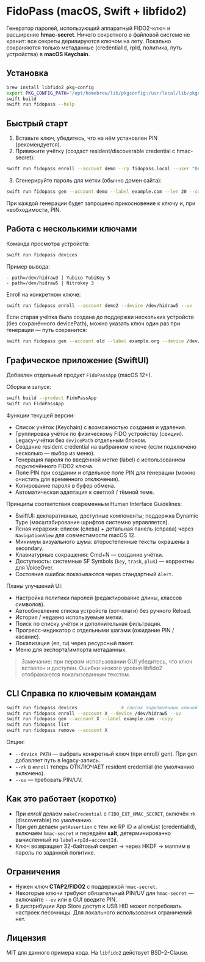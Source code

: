 # FidoPass (macOS, Swift + libfido2)

Генератор паролей, использующий аппаратный FIDO2-ключ и расширение **hmac-secret**. Ничего секретного в файловой системе не хранит: все секреты деривируются ключом на лету. Локально сохраняются только метаданные (credentialId, rpId, политика, путь устройства) в **macOS Keychain**.

## Установка

```bash
brew install libfido2 pkg-config
export PKG_CONFIG_PATH="/opt/homebrew/lib/pkgconfig:/usr/local/lib/pkgconfig:$PKG_CONFIG_PATH" # при необходимости
swift build
swift run fidopass --help
```

## Быстрый старт

1) Вставьте ключ, убедитесь, что на нём установлен PIN (рекомендуется).
2) Привяжите учётку (создаст resident/discoverable credential с hmac-secret):

```bash
swift run fidopass enroll --account demo --rp fidopass.local --user "Demo User" --uv
```

3) Сгенерируйте пароль для метки (обычно домен сайта):

```bash
swift run fidopass gen --account demo --label example.com --len 20 --copy
```

При каждой генерации будет запрошено прикосновение к ключу и, при необходимости, PIN.

## Работа с несколькими ключами

Команда просмотра устройств:
```bash
swift run fidopass devices
```
Пример вывода:
```
- path=/dev/hidraw3 | Yubico YubiKey 5
- path=/dev/hidraw5 | Nitrokey 3
```

Enroll на конкретном ключе:
```bash
swift run fidopass enroll --account demo2 --device /dev/hidraw5 --uv
```

Если старая учётка была создана до поддержки нескольких устройств (без сохранённого devicePath), можно указать ключ один раз при генерации — путь сохранится:
```bash
swift run fidopass gen --account old --label example.org --device /dev/hidraw3
```

## Графическое приложение (SwiftUI)

Добавлен отдельный продукт `FidoPassApp` (macOS 12+).

Сборка и запуск:
```bash
swift build --product FidoPassApp
swift run FidoPassApp
```

Функции текущей версии:
* Список учёток (Keychain) с возможностью создания и удаления.
* Группировка учёток по физическому FIDO устройству (секции). Legacy-учётки без `devicePath` отдельным блоком.
* Создание resident credential на выбранном ключе (если подключено несколько — выбор из меню).
* Генерация пароля по введённой метке (label) с использованием подключённого FIDO2 ключа.
* Поле PIN при создании и отдельное поле PIN для генерации (можно очистить для временного отключения).
* Копирование пароля в буфер обмена.
* Автоматическая адаптация к светлой / тёмной теме.

Принципы соответствия современным Human Interface Guidelines:
* SwiftUI: декларативные, доступные компоненты; поддержка Dynamic Type (масштабирование шрифтов системно управляется).
* Ясная иерархия: список (слева) + детальная панель (справа) через `NavigationView` для совместимости macOS 12.
* Минимум визуального шума: второстепенные тексты окрашены в secondary.
* Клавиатурные сокращения: Cmd+N — создание учётки.
* Доступность: системные SF Symbols (`key`, `trash`, `plus`) — корректны для VoiceOver.
* Состояния ошибок показываются через стандартный `Alert`.

Планы улучшений UI:
* Настройка политики паролей (редактирование длины, классов символов).
* Автообновление списка устройств (хот-плаги) без ручного Reload.
* История / недавно используемые метки.
* Поиск по списку учёток и дополнительная фильтрация.
* Прогресс-индикатор с отдельными шагами (ожидание PIN / касание).
* Локализация (en, ru) через ресурсный пакет.
* Меню для экспорта/импорта метаданных.

> Замечание: при первом использовании GUI убедитесь, что ключ вставлен и доступен. Ошибки низкого уровня libfido2 отображаются локализованным текстом.

## CLI Справка по ключевым командам

```bash
swift run fidopass devices                # список подключённых ключей
swift run fidopass enroll --account X --device /dev/hidraw5 --uv
swift run fidopass gen --account X --label example.com --copy
swift run fidopass list
swift run fidopass remove --account X
```

Опции:
* `--device PATH` — выбрать конкретный ключ (при enroll/ gen). При gen добавляет путь в legacy-запись.
* `--rk` в `enroll` теперь ОТКЛЮЧАЕТ resident credential (по умолчанию включено).
* `--uv` — требовать PIN/UV.

## Как это работает (коротко)
- При *enroll* делаем `makeCredential` с `FIDO_EXT_HMAC_SECRET`, включён `rk` (discoverable) по умолчанию.
- При *gen* делаем `getAssertion` с тем же RP ID и allowList (credentialId), включаем `hmac-secret` и передаём **salt**, детерминированно вычисленный из `label`+`rpId`+`accountId`.
- Ключ возвращает 32-байтовый секрет → через HKDF → маппим в пароль по заданной политике.

## Ограничения
- Нужен ключ **CTAP2/FIDO2** с поддержкой `hmac-secret`.
- Некоторые ключи требуют обязательный PIN/UV для `hmac-secret` — включайте `--uv` или в GUI введите PIN.
- В дистрибуции App Store доступ к USB HID может потребовать настроек песочницы. Для локального использования ограничений нет.

## Лицензия
MIT для данного примера кода. На `libfido2` действует BSD-2-Clause.

